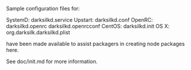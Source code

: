 Sample configuration files for:

SystemD: darksilkd.service
Upstart: darksilkd.conf
OpenRC:  darksilkd.openrc
         darksilkd.openrcconf
CentOS:  darksilkd.init
OS X:    org.darksilk.darksilkd.plist

have been made available to assist packagers in creating node packages here.

See doc/init.md for more information.
